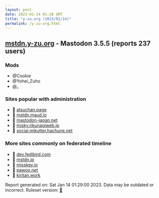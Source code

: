 ```yaml
---
layout: post
date: 2023-01-14 01:28 GMT
title: "y-zu.org (2023/01/14)"
permalink: /y-zu-org.html
---
```


## [mstdn.y-zu.org](https://mstdn.y-zu.org) - Mastodon 3.5.5 (reports 237 users)

### Mods
 * @Cookie
 * @Yohei_Zuho
 * @_

### Sites popular with administration

* 🐘 [atsuchan.page](/atsuchan-page.html)
* 🐘 [mstdn.maud.io](/mstdn-maud-io.html)
* 🐘 [mastodon-japan.net](/mastodon-japan-net.html)
* 🐘 [misky.rikunagiweb.jp](/misky-rikunagiweb-jp.html)
* 🐘 [social.mikutter.hachune.net](/social-mikutter-hachune-net.html)

### More sites commonly on federated timeline

* 🐘 [dev.fedibird.com](/dev-fedibird-com.html)
* 🐘 [mstdn.jp](/mstdn-jp.html)
* 🐘 [misskey.io](/misskey-io.html)
* 🐘 [pawoo.net](/pawoo-net.html)
* 🐘 [kiritan.work](/kiritan-work.html)

Report generated on: Sat Jan 14 01:29:00 2023. Data may be outdated or incorrect.
Ruleset version: [🧁](/version-cupcake)
